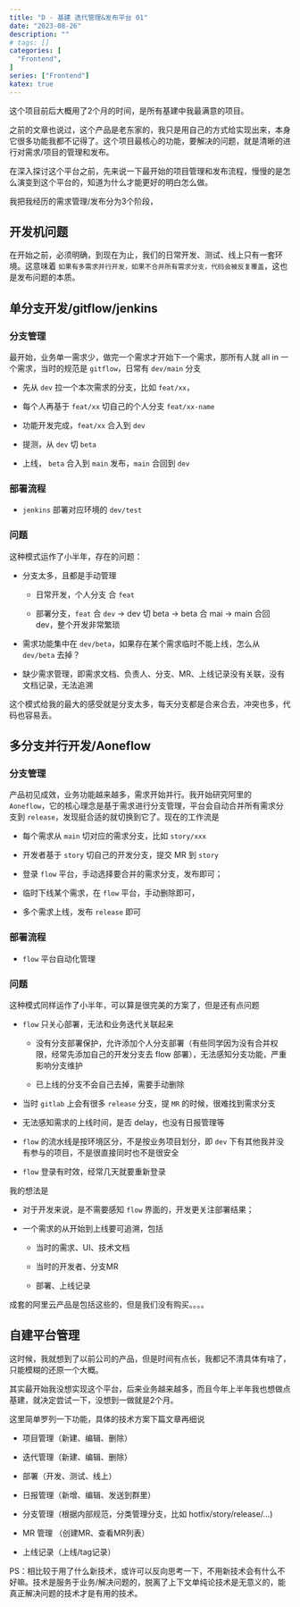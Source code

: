 ```yaml
---
title: "D - 基建 迭代管理&发布平台 01"
date: "2023-08-26"
description: ""
# tags: []
categories: [
  "Frontend",
]
series: ["Frontend"]
katex: true
---
```



这个项目前后大概用了2个月的时间，是所有基建中我最满意的项目。

<!--more-->

之前的文章也说过，这个产品是老东家的，我只是用自己的方式给实现出来，本身它很多功能我都不记得了。这个项目最核心的功能，要解决的问题，就是清晰的进行对需求/项目的管理和发布。

在深入探讨这个平台之前，先来说一下最开始的项目管理和发布流程，慢慢的是怎么演变到这个平台的，知道为什么才能更好的明白怎么做。


我把我经历的需求管理/发布分为3个阶段，


## 开发机问题

在开始之前，必须明确，到现在为止，我们的日常开发、测试、线上只有一套环境。这意味着 `如果有多需求并行开发，如果不合并所有需求分支，代码会被反复覆盖`，这也是发布问题的本质。


## 单分支开发/gitflow/jenkins

### 分支管理

最开始，业务单一需求少，做完一个需求才开始下一个需求，那所有人就 all in 一个需求，当时的规范是 `gitflow`，日常有 `dev/main` 分支

- 先从 `dev` 拉一个本次需求的分支，比如 `feat/xx`，

- 每个人再基于 `feat/xx` 切自己的个人分支 `feat/xx-name`

- 功能开发完成，`feat/xx` 合入到 `dev`

- 提测，从 `dev` 切 `beta`

- 上线， `beta` 合入到 `main` 发布，`main` 合回到 `dev`


### 部署流程

- `jenkins` 部署对应环境的 `dev/test`

### 问题

这种模式运作了小半年，存在的问题：

- 分支太多，且都是手动管理
  - 日常开发，个人分支 合 `feat`
  
  - 部署分支，`feat` 合 `dev` -> dev 切 beta -> beta 合 mai -> main 合回 dev，整个开发非常繁琐

- 需求功能集中在 `dev/beta`，如果存在某个需求临时不能上线，怎么从 `dev/beta` 去掉？

- 缺少需求管理，即需求文档、负责人、分支、MR、上线记录没有关联，没有文档记录，无法追溯


这个模式给我的最大的感受就是分支太多，每天分支都是合来合去，冲突也多，代码也容易丢。


## 多分支并行开发/Aoneflow

### 分支管理

产品初见成效，业务功能越来越多，需求开始并行。我开始研究阿里的 `Aoneflow`，它的核心理念是基于需求进行分支管理，平台会自动合并所有需求分支到 `release`，发现挺合适的就切换到它了。现在的工作流是


- 每个需求从 `main` 切对应的需求分支，比如 `story/xxx`

- 开发者基于 `story` 切自己的开发分支，提交 MR 到 `story`

- 登录 `flow` 平台，手动选择要合并的需求分支，发布即可；

- 临时下线某个需求，在 `flow` 平台，手动删除即可，

- 多个需求上线，发布 `release` 即可

### 部署流程

- `flow` 平台自动化管理


### 问题

这种模式同样运作了小半年，可以算是很完美的方案了，但是还有点问题

- `flow` 只关心部署，无法和业务迭代关联起来

  - 没有分支部署保护，允许添加个人分支部署（有些同学因为没有合并权限，经常先添加自己的开发分支去 flow 部署），无法感知分支功能，严重影响分支维护
  
  - 已上线的分支不会自己去掉，需要手动删除
  

- 当时 `gitlab` 上会有很多 `release` 分支，提 `MR` 的时候，很难找到需求分支

- 无法感知需求的上线时间，是否 delay，也没有日报管理等

- `flow` 的流水线是按环境区分，不是按业务项目划分，即 `dev` 下有其他我并没有参与的项目，不是很直接同时也不是很安全

- `flow` 登录有时效，经常几天就要重新登录


我的想法是

- 对于开发来说，是不需要感知 `flow` 界面的，开发更关注部署结果；

- 一个需求的从开始到上线要可追溯，包括
  
  - 当时的需求、UI、技术文档
  
  - 当时的开发者、分支MR
  
  - 部署、上线记录


成套的阿里云产品是包括这些的，但是我们没有购买。。。。


## 自建平台管理

这时候，我就想到了以前公司的产品，但是时间有点长，我都记不清具体有啥了，只能模糊的还原一个大概。

其实最开始我没想实现这个平台，后来业务越来越多，而且今年上半年我也想做点基建，就决定尝试一下，没想到一做就是2个月。

这里简单罗列一下功能，具体的技术方案下篇文章再细说

- 项目管理（新建、编辑、删除）

- 迭代管理（新建、编辑、删除）

- 部署（开发、测试、线上）

- 日报管理（新增、编辑、发送到群里）

- 分支管理（根据内部规范，分类管理分支，比如 hotfix/story/release/...)

- MR 管理 （创建MR、查看MR列表）

- 上线记录（上线/tag记录）


PS：相比较于用了什么新技术，或许可以反向思考一下，不用新技术会有什么不好嘛。技术是服务于业务/解决问题的，脱离了上下文单纯论技术是无意义的，能真正解决问题的技术才是有用的技术。